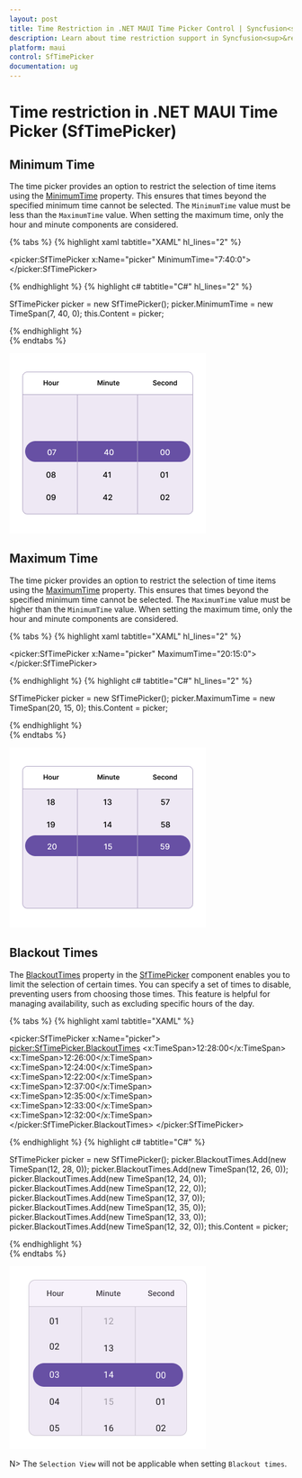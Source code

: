 ```yaml
---
layout: post
title: Time Restriction in .NET MAUI Time Picker Control | Syncfusion<sup>&reg;</sup>
description: Learn about time restriction support in Syncfusion<sup>&reg;</sup> .NET MAUI Time Picker (SfTImePicker) control and its basic features.
platform: maui
control: SfTimePicker
documentation: ug
---  
```


# Time restriction in .NET MAUI Time Picker (SfTimePicker)

## Minimum Time

The time picker provides an option to restrict the selection of time items using the [MinimumTime](https://help.syncfusion.com/cr/maui/Syncfusion.Maui.Picker.SfTimePicker.html#Syncfusion_Maui_Picker_SfTimePicker_MinimumTime) property. This ensures that times beyond the specified minimum time cannot be selected. The `MinimumTime` value must be less than the `MaximumTime` value. When setting the maximum time, only the hour and minute components are considered.

{% tabs %}
{% highlight xaml tabtitle="XAML" hl_lines="2" %}

<picker:SfTimePicker x:Name="picker"
                     MinimumTime="7:40:0">
</picker:SfTimePicker>

{% endhighlight %}
{% highlight c# tabtitle="C#" hl_lines="2" %}

SfTimePicker picker = new SfTimePicker();
picker.MinimumTime = new TimeSpan(7, 40, 0);
this.Content = picker;

{% endhighlight %}  
{% endtabs %}

![Minimum time in .NET MAUI Time picker.](images/time-restriction/maui-timepicker-timerestriction-minimumtime.png)

## Maximum Time

The time picker provides an option to restrict the selection of time items using the [MaximumTime](https://help.syncfusion.com/cr/maui/Syncfusion.Maui.Picker.SfTimePicker.html#Syncfusion_Maui_Picker_SfTimePicker_MaximumTime) property. This ensures that times beyond the specified minimum time cannot be selected. The `MaximumTime` value must be higher than the `MinimumTime` value. When setting the maximum time, only the hour and minute components are considered.

{% tabs %}
{% highlight xaml tabtitle="XAML" hl_lines="2" %}

<picker:SfTimePicker x:Name="picker"
                     MaximumTime="20:15:0">
</picker:SfTimePicker>

{% endhighlight %}
{% highlight c# tabtitle="C#" hl_lines="2" %}

SfTimePicker picker = new SfTimePicker();
picker.MaximumTime = new TimeSpan(20, 15, 0);
this.Content = picker;

{% endhighlight %}  
{% endtabs %}

![Maximum time in .NET MAUI Time picker.](images/time-restriction/maui-timepicker-timerestriction-maximumtime.png)

## Blackout Times

The [BlackoutTimes](https://help.syncfusion.com/cr/maui/Syncfusion.Maui.Picker.SfTimePicker.html#Syncfusion_Maui_Picker_SfTimePicker_BlackoutTimes) property in the [SfTimePicker](https://help.syncfusion.com/cr/maui/Syncfusion.Maui.Picker.SfTimePicker.html) component enables you to limit the selection of certain times. You can specify a set of times to disable, preventing users from choosing those times. This feature is helpful for managing availability, such as excluding specific hours of the day.

{% tabs %}
{% highlight xaml tabtitle="XAML" %}

<picker:SfTimePicker x:Name="picker">
    <picker:SfTimePicker.BlackoutTimes>
        <x:TimeSpan>12:28:00</x:TimeSpan>
        <x:TimeSpan>12:26:00</x:TimeSpan>
        <x:TimeSpan>12:24:00</x:TimeSpan>
        <x:TimeSpan>12:22:00</x:TimeSpan>
        <x:TimeSpan>12:37:00</x:TimeSpan>
        <x:TimeSpan>12:35:00</x:TimeSpan>
        <x:TimeSpan>12:33:00</x:TimeSpan>
        <x:TimeSpan>12:32:00</x:TimeSpan>
    </picker:SfTimePicker.BlackoutTimes>
</picker:SfTimePicker>

{% endhighlight %}
{% highlight c# tabtitle="C#" %}

SfTimePicker picker = new SfTimePicker();
picker.BlackoutTimes.Add(new TimeSpan(12, 28, 0));
picker.BlackoutTimes.Add(new TimeSpan(12, 26, 0));
picker.BlackoutTimes.Add(new TimeSpan(12, 24, 0));
picker.BlackoutTimes.Add(new TimeSpan(12, 22, 0));
picker.BlackoutTimes.Add(new TimeSpan(12, 37, 0));
picker.BlackoutTimes.Add(new TimeSpan(12, 35, 0));
picker.BlackoutTimes.Add(new TimeSpan(12, 33, 0));
picker.BlackoutTimes.Add(new TimeSpan(12, 32, 0));
this.Content = picker;

{% endhighlight %}  
{% endtabs %}

![Blackout times in .NET MAUI Time picker.](images/time-restriction/maui-timepicker-timerestriction-blackouttimes.png)

N> The `Selection View` will not be applicable when setting `Blackout times`.